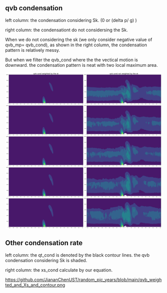 
## qvb condensation

left column: the condensation considering Sk. (0 or (delta p/ g) ) 

right column: the condensationt do not considersing the Sk. 

When we do not considering the sk (we only consider negative value of qvb_mp= qvb_cond), as shown in the right column, the condensation pattern is relatively messy.

But when we filter the qvb_cond where the the vectical motion is downward. the condensation pattern is neat with two local maximum area.



![test](https://github.com/JiananChenUST/random_pic_years/blob/main/qvb_weighted.png)

## Other condensation rate 



left column: the qt_cond is denoted by the black contour lines. the qvb condensation considering Sk is shaded.

right column: the xs_cond calculate by our equation.

https://github.com/JiananChenUST/random_pic_years/blob/main/qvb_weighted_and_Xs_and_contour.png
